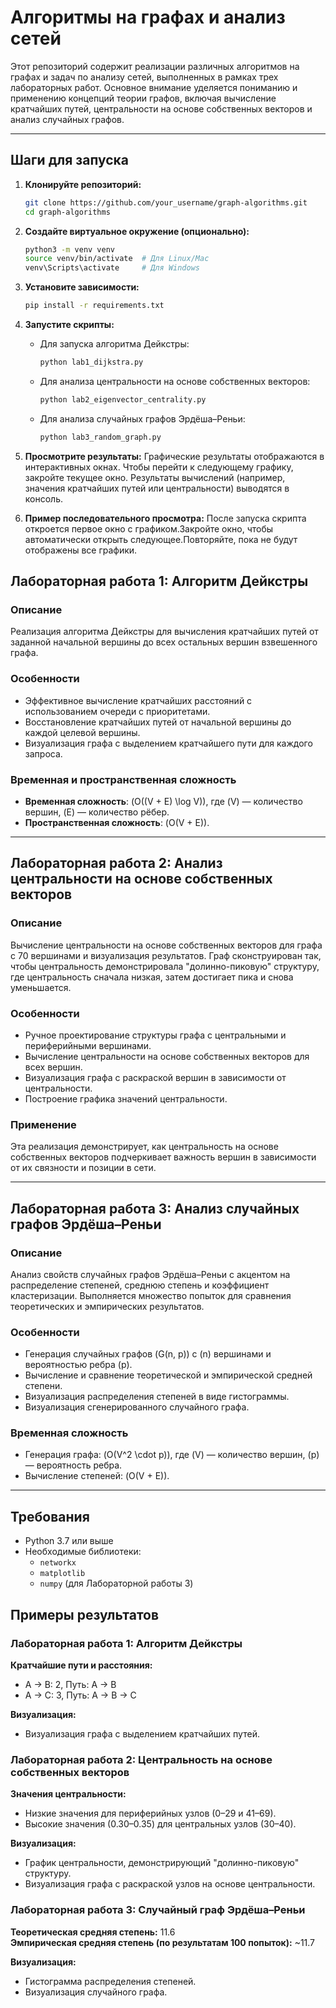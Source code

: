 # Алгоритмы на графах и анализ сетей

Этот репозиторий содержит реализации различных алгоритмов на графах и задач по анализу сетей, выполненных в рамках трех лабораторных работ. Основное внимание уделяется пониманию и применению концепций теории графов, включая вычисление кратчайших путей, центральности на основе собственных векторов и анализ случайных графов.

---
## Шаги для запуска

1. **Клонируйте репозиторий:**
    ```bash
    git clone https://github.com/your_username/graph-algorithms.git
    cd graph-algorithms
    ```

2. **Создайте виртуальное окружение (опционально):**
    ```bash
    python3 -m venv venv
    source venv/bin/activate  # Для Linux/Mac
    venv\Scripts\activate     # Для Windows
    ```

3. **Установите зависимости:**
    ```bash
    pip install -r requirements.txt
    ```

4. **Запустите скрипты:**
    - Для запуска алгоритма Дейкстры:
      ```bash
      python lab1_dijkstra.py
      ```
    - Для анализа центральности на основе собственных векторов:
      ```bash
      python lab2_eigenvector_centrality.py
      ```
    - Для анализа случайных графов Эрдёша–Реньи:
      ```bash
      python lab3_random_graph.py
      ```

5. **Просмотрите результаты:**
    Графические результаты отображаются в интерактивных окнах. Чтобы перейти к следующему графику, закройте текущее окно. Результаты вычислений (например, значения кратчайших путей или центральности) выводятся в консоль.

6. **Пример последовательного просмотра:**
После запуска скрипта откроется первое окно с графиком.Закройте окно, чтобы автоматически открыть следующее.Повторяйте, пока не будут отображены все графики.

## Лабораторная работа 1: Алгоритм Дейкстры

### **Описание**
Реализация алгоритма Дейкстры для вычисления кратчайших путей от заданной начальной вершины до всех остальных вершин взвешенного графа.

### **Особенности**
- Эффективное вычисление кратчайших расстояний с использованием очереди с приоритетами.
- Восстановление кратчайших путей от начальной вершины до каждой целевой вершины.
- Визуализация графа с выделением кратчайшего пути для каждого запроса.

### **Временная и пространственная сложность**
- **Временная сложность**: \(O((V + E) \log V)\), где \(V\) — количество вершин, \(E\) — количество рёбер.
- **Пространственная сложность**: \(O(V + E)\).

---

## Лабораторная работа 2: Анализ центральности на основе собственных векторов

### **Описание**
Вычисление центральности на основе собственных векторов для графа с 70 вершинами и визуализация результатов. Граф сконструирован так, чтобы центральность демонстрировала "долинно-пиковую" структуру, где центральность сначала низкая, затем достигает пика и снова уменьшается.

### **Особенности**
- Ручное проектирование структуры графа с центральными и периферийными вершинами.
- Вычисление центральности на основе собственных векторов для всех вершин.
- Визуализация графа с раскраской вершин в зависимости от центральности.
- Построение графика значений центральности.

### **Применение**
Эта реализация демонстрирует, как центральность на основе собственных векторов подчеркивает важность вершин в зависимости от их связности и позиции в сети.

---

## Лабораторная работа 3: Анализ случайных графов Эрдёша–Реньи

### **Описание**
Анализ свойств случайных графов Эрдёша–Реньи с акцентом на распределение степеней, среднюю степень и коэффициент кластеризации. Выполняется множество попыток для сравнения теоретических и эмпирических результатов.

### **Особенности**
- Генерация случайных графов \(G(n, p)\) с \(n\) вершинами и вероятностью ребра \(p\).
- Вычисление и сравнение теоретической и эмпирической средней степени.
- Визуализация распределения степеней в виде гистограммы.
- Визуализация сгенерированного случайного графа.

### **Временная сложность**
- Генерация графа: \(O(V^2 \cdot p)\), где \(V\) — количество вершин, \(p\) — вероятность ребра.
- Вычисление степеней: \(O(V + E)\).

---

## Требования

- Python 3.7 или выше
- Необходимые библиотеки:
  - `networkx`
  - `matplotlib`
  - `numpy` (для Лабораторной работы 3)

## Примеры результатов

### Лабораторная работа 1: Алгоритм Дейкстры
**Кратчайшие пути и расстояния:**
- A -> B: 2, Путь: A -> B
- A -> C: 3, Путь: A -> B -> C

**Визуализация:**
- Визуализация графа с выделением кратчайших путей.

### Лабораторная работа 2: Центральность на основе собственных векторов
**Значения центральности:**
- Низкие значения для периферийных узлов (0–29 и 41–69).
- Высокие значения (0.30–0.35) для центральных узлов (30–40).

**Визуализация:**
- График центральности, демонстрирующий "долинно-пиковую" структуру.
- Визуализация графа с раскраской узлов на основе центральности.

### Лабораторная работа 3: Случайный граф Эрдёша–Реньи
**Теоретическая средняя степень:** 11.6  
**Эмпирическая средняя степень (по результатам 100 попыток):** ~11.7

**Визуализация:**

- Гистограмма распределения степеней.
- Визуализация случайного графа.